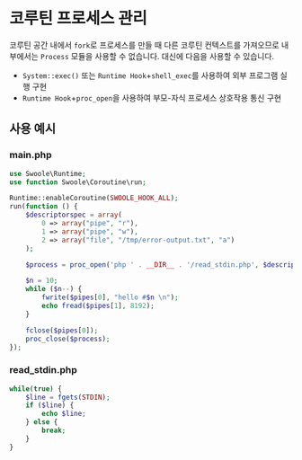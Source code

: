 # 코루틴 프로세스 관리

코루틴 공간 내에서 `fork`로 프로세스를 만들 때 다른 코루틴 컨텍스트를 가져오므로 내부에서는 `Process` 모듈을 사용할 수 없습니다. 대신에 다음을 사용할 수 있습니다.

- `System::exec()` 또는 `Runtime Hook`+`shell_exec`를 사용하여 외부 프로그램 실행 구현
- `Runtime Hook`+`proc_open`을 사용하여 부모-자식 프로세스 상호작용 통신 구현

## 사용 예시

### main.php

```php
use Swoole\Runtime;
use function Swoole\Coroutine\run;

Runtime::enableCoroutine(SWOOLE_HOOK_ALL);
run(function () {
    $descriptorspec = array(
        0 => array("pipe", "r"),
        1 => array("pipe", "w"),
        2 => array("file", "/tmp/error-output.txt", "a")
    );

    $process = proc_open('php ' . __DIR__ . '/read_stdin.php', $descriptorspec, $pipes);

    $n = 10;
    while ($n--) {
        fwrite($pipes[0], "hello #$n \n");
        echo fread($pipes[1], 8192);
    }

    fclose($pipes[0]);
    proc_close($process);
});
```

### read_stdin.php

```php
while(true) {
    $line = fgets(STDIN);
    if ($line) {
        echo $line;
    } else {
        break;
    }
}
```
